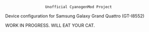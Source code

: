                       Unofficial CyanogenMod Project

Device configuration for Samsung Galaxy Grand Quattro (GT-I8552)

WORK IN PROGRESS. WILL EAT YOUR CAT.
